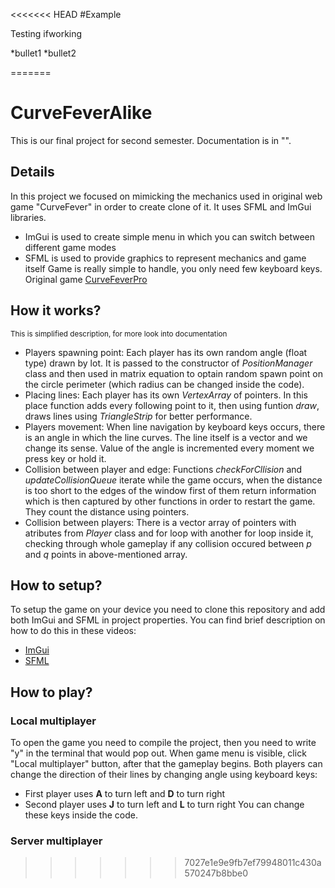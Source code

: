 <<<<<<< HEAD
#Example

Testing ifworking

*bullet1
*bullet2

=======
# CurveFeverAlike

This is our final project for second semester. Documentation is in "".

## Details

In this project we focused on mimicking the mechanics used in original web game "CurveFever" in order to create clone of it. It uses SFML and ImGui libraries.
* ImGui is used to create simple menu in which you can switch between different game modes 
* SFML is used to provide graphics to represent mechanics and game itself 
Game is really simple to handle, you only need few keyboard keys.
Original game [CurveFeverPro](https://curvefever.pro/)

## How it works?
<sub>This is simplified description, for more look into documentation</sub>

* Players spawning point: Each player has its own random angle (float type) drawn by lot. It is passed to the constructor of *PositionManager* class and then used in matrix equation to optain random spawn point on the circle perimeter (which radius can be changed inside the code).
* Placing lines: Each player has its own *VertexArray* of pointers. In this place function adds every following point to it, then using funtion *draw*, draws lines using *TriangleStrip* for better performance.
* Players movement: When line navigation by keyboard keys occurs, there is an angle in which the line curves. The line itself is a vector and we change its sense. Value of the angle is incremented every moment we press key or hold it.
* Collision between player and edge: Functions *checkForCllision* and *updateCollisionQueue* iterate while the game occurs, when the distance is too short to the edges of the window first of them return information which is then captured by other functions in order to restart the game. They count the distance using pointers.
* Collision between players: There is a vector array of pointers with atributes from *Player* class and for loop with another for loop inside it, checking through whole gameplay if any collision occured between *p* and *q* points in above-mentioned array.

## How to setup?

To setup the game on your device you need to clone this repository and add both ImGui and SFML in project properties. You can find brief description on how to do this in these videos:
* [ImGui](https://www.youtube.com/watch?v=2YS5WJTeKpI)
* [SFML](https://www.youtube.com/watch?v=neIoDQ71yb0)

## How to play?

### Local multiplayer

To open the game you need to compile the project, then you need to write "y" in the terminal that would pop out. When game menu is visible, click "Local multiplayer" button, after that the gameplay begins. Both players can change the direction of their lines by changing angle using keyboard keys:
* First player uses **A** to turn left and **D** to turn right
* Second player uses **J** to turn left and **L** to turn right
You can change these keys inside the code.

### Server multiplayer
>>>>>>> 7027e1e9e9fb7ef79948011c430a570247b8bbe0

